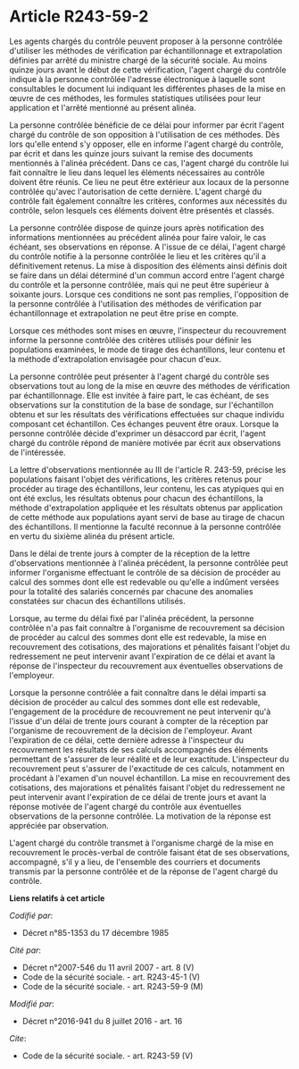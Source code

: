 # Article R243-59-2

Les agents chargés du contrôle peuvent proposer à la personne contrôlée d'utiliser les méthodes de vérification par
échantillonnage et extrapolation définies par arrêté du ministre chargé de la sécurité sociale. Au moins quinze jours avant
le début de cette vérification, l'agent chargé du contrôle indique à la personne contrôlée l'adresse électronique à laquelle
sont consultables le document lui indiquant les différentes phases de la mise en œuvre de ces méthodes, les formules
statistiques utilisées pour leur application et l'arrêté mentionné au présent alinéa. 

La personne contrôlée bénéficie de ce délai pour informer par écrit l'agent chargé du contrôle de son opposition à
l'utilisation de ces méthodes. Dès lors qu'elle entend s'y opposer, elle en informe l'agent chargé du contrôle, par écrit et
dans les quinze jours suivant la remise des documents mentionnés à l'alinéa précédent. Dans ce cas, l'agent chargé du
contrôle lui fait connaître le lieu dans lequel les éléments nécessaires au contrôle doivent être réunis. Ce lieu ne peut
être extérieur aux locaux de la personne contrôlée qu'avec l'autorisation de cette dernière. L'agent chargé du contrôle fait
également connaître les critères, conformes aux nécessités du contrôle, selon lesquels ces éléments doivent être présentés et
classés. 

La personne contrôlée dispose de quinze jours après notification des informations mentionnées au précédent alinéa pour faire
valoir, le cas échéant, ses observations en réponse. A l'issue de ce délai, l'agent chargé du contrôle notifie à la personne
contrôlée le lieu et les critères qu'il a définitivement retenus. La mise à disposition des éléments ainsi définis doit se
faire dans un délai déterminé d'un commun accord entre l'agent chargé du contrôle et la personne contrôlée, mais qui ne peut
être supérieur à soixante jours. Lorsque ces conditions ne sont pas remplies, l'opposition de la personne contrôlée à
l'utilisation des méthodes de vérification par échantillonnage et extrapolation ne peut être prise en compte. 

Lorsque ces méthodes sont mises en œuvre, l'inspecteur du recouvrement informe la personne contrôlée des critères utilisés
pour définir les populations examinées, le mode de tirage des échantillons, leur contenu et la méthode d'extrapolation
envisagée pour chacun d'eux. 

La personne contrôlée peut présenter à l'agent chargé du contrôle ses observations tout au long de la mise en œuvre des
méthodes de vérification par échantillonnage. Elle est invitée à faire part, le cas échéant, de ses observations sur la
constitution de la base de sondage, sur l'échantillon obtenu et sur les résultats des vérifications effectuées sur chaque
individu composant cet échantillon. Ces échanges peuvent être oraux. Lorsque la personne contrôlée décide d'exprimer un
désaccord par écrit, l'agent chargé du contrôle répond de manière motivée par écrit aux observations de l'intéressée. 

La lettre d'observations mentionnée au III de l'article R. 243-59, précise les populations faisant l'objet des vérifications,
les critères retenus pour procéder au tirage des échantillons, leur contenu, les cas atypiques qui en ont été exclus, les
résultats obtenus pour chacun des échantillons, la méthode d'extrapolation appliquée et les résultats obtenus par application
de cette méthode aux populations ayant servi de base au tirage de chacun des échantillons. Il mentionne la faculté reconnue à
la personne contrôlée en vertu du sixième alinéa du présent article. 

Dans le délai de trente jours à compter de la réception de la lettre d'observations mentionnée à l'alinéa précédent, la
personne contrôlée peut informer l'organisme effectuant le contrôle de sa décision de procéder au calcul des sommes dont elle
est redevable ou qu'elle a indûment versées pour la totalité des salariés concernés par chacune des anomalies constatées sur
chacun des échantillons utilisés. 

Lorsque, au terme du délai fixé par l'alinéa précédent, la personne contrôlée n'a pas fait connaître à l'organisme de
recouvrement sa décision de procéder au calcul des sommes dont elle est redevable, la mise en recouvrement des cotisations,
des majorations et pénalités faisant l'objet du redressement ne peut intervenir avant l'expiration de ce délai et avant la
réponse de l'inspecteur du recouvrement aux éventuelles observations de l'employeur. 

Lorsque la personne contrôlée a fait connaître dans le délai imparti sa décision de procéder au calcul des sommes dont elle
est redevable, l'engagement de la procédure de recouvrement ne peut intervenir qu'à l'issue d'un délai de trente jours
courant à compter de la réception par l'organisme de recouvrement de la décision de l'employeur. Avant l'expiration de ce
délai, cette dernière adresse à l'inspecteur du recouvrement les résultats de ses calculs accompagnés des éléments permettant
de s'assurer de leur réalité et de leur exactitude. L'inspecteur du recouvrement peut s'assurer de l'exactitude de ces
calculs, notamment en procédant à l'examen d'un nouvel échantillon. La mise en recouvrement des cotisations, des majorations
et pénalités faisant l'objet du redressement ne peut intervenir avant l'expiration de ce délai de trente jours et avant la
réponse motivée de l'agent chargé du contrôle aux éventuelles observations de la personne contrôlée. La motivation de la
réponse est appréciée par observation. 

L'agent chargé du contrôle transmet à l'organisme chargé de la mise en recouvrement le procès-verbal de contrôle faisant état
de ses observations, accompagné, s'il y a lieu, de l'ensemble des courriers et documents transmis par la personne contrôlée
et de la réponse de l'agent chargé du contrôle.

**Liens relatifs à cet article**

_Codifié par_:

  - Décret n°85-1353 du 17 décembre 1985

_Cité par_:

  - Décret n°2007-546 du 11 avril 2007 - art. 8 (V)
  - Code de la sécurité sociale. - art. R243-45-1 (V)
  - Code de la sécurité sociale. - art. R243-59-9 (M)

_Modifié par_:

  - Décret n°2016-941 du 8 juillet 2016 - art. 16

_Cite_:

  - Code de la sécurité sociale. - art. R243-59 (V)
